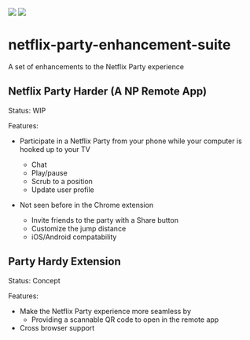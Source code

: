 ![](https://github.com/david-shortman/netflix-party-enhancement-suite/workflows/Tests/badge.svg) ![](https://github.com/david-shortman/netflix-party-enhancement-suite/workflows/Build/badge.svg)
# netflix-party-enhancement-suite
A set of enhancements to the Netflix Party experience

## Netflix Party Harder (A NP Remote App)

Status: WIP

Features:
- Participate in a Netflix Party from your phone while your computer is hooked up to your TV
  - Chat
  - Play/pause
  - Scrub to a position
  - Update user profile
  
- Not seen before in the Chrome extension
  - Invite friends to the party with a Share button
  - Customize the jump distance
  - iOS/Android compatability

## Party Hardy Extension

Status: Concept

Features:
- Make the Netflix Party experience more seamless by
  - Providing a scannable QR code to open in the remote app
- Cross browser support
